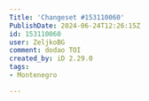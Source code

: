 ```yaml
---
Title: 'Changeset #153110060'
PublishDate: 2024-06-24T12:26:15Z
id: 153110060
user: ZeljkoBG
comment: dodao TOI
created_by: iD 2.29.0
tags:
- Montenegro

---
```


